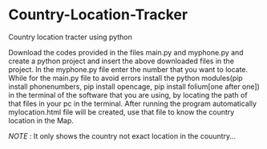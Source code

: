 # Country-Location-Tracker
Country location tracter using python

Download the codes provided in the files main.py and myphone.py and create a python project and insert the above downloaded files in the project. In the myphone.py file enter the number that you want to locate. While for the main.py file to avoid errors install the python modules(pip install phonenumbers, pip install opencage, pip install folium[one after one]) in the terminal of the software that you are using, by locating the path of that files in your pc in the terminal. After running the program automatically mylocation.html file will be created,  use that file to know the country location in the Map.

*NOTE* : It only shows the country not exact location in the couuntry...
